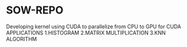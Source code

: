 # SOW-REPO  
Developing kernel using CUDA to parallelize from CPU to GPU for CUDA APPLICATIONS 
1.HISTOGRAM
2.MATRIX MULTIPLICATION
3.KNN ALGORITHM
